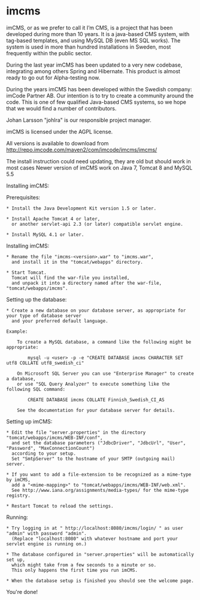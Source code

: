 imcms
=====

imCMS, or as we prefer to call it I’m CMS, is a project that has been developed during more than 10 years. It is a java-based CMS system, with tag-based templates, and using MySQL DB (even MS SQL works). The system is used in more than hundred installations in Sweden, most frequently within the public sector.

During the last year imCMS has been updated to a very new codebase, integrating among others Spring and Hibernate. This product is almost ready to go out for Alpha-testing now.

During the years imCMS has been developed within the Swedish company: imCode Partner AB. Our intention is to try to create a community around the code. This is one of few qualified Java-based CMS systems, so we hope that we would find a number of contributors.

Johan Larsson "johlra" is our responsible project manager.

imCMS is licensed under the AGPL license.


All versions is available to download from
http://repo.imcode.com/maven2/com/imcode/imcms/imcms/

The install instruction could need updating, they are old but should work in most cases
Newer version of imCMS work on Java 7, Tomcat 8 and MySQL 5.5

Installing imCMS:


Prerequisites:

    * Install the Java Development Kit version 1.5 or later.

    * Install Apache Tomcat 4 or later,
      or another servlet-api 2.3 (or later) compatible servlet engine.

    * Install MySQL 4.1 or later.


Installing imCMS:

    * Rename the file "imcms-<version>.war" to "imcms.war",
      and install it in the "tomcat/webapps" directory.

    * Start Tomcat.
      Tomcat will find the war-file you installed, 
      and unpack it into a directory named after the war-file, "tomcat/webapps/imcms".


Setting up the database:

    * Create a new database on your database server, as appropriate for your type of database server
      and your preferred default language.

    Example:

        To create a MySQL database, a command like the following might be appropriate:

            mysql -u <user> -p -e "CREATE DATABASE imcms CHARACTER SET utf8 COLLATE utf8_swedish_ci"
           
        On Microsoft SQL Server you can use "Enterprise Manager" to create a database,
        or use "SQL Query Analyzer" to execute something like the following SQL command:
         
            CREATE DATABASE imcms COLLATE Finnish_Swedish_CI_AS

        See the documentation for your database server for details.
  

Setting up imCMS:

    * Edit the file "server.properties" in the directory "tomcat/webapps/imcms/WEB-INF/conf",
      and set the database parameters ("JdbcDriver", "JdbcUrl", "User", "Password", "MaxConnectionCount")
      according to your setup.
      Set "SmtpServer" to the hostname of your SMTP (outgoing mail) server.

    * If you want to add a file-extension to be recognized as a mime-type by imCMS,
      add a "<mime-mapping>" to "tomcat/webapps/imcms/WEB-INF/web.xml".
      See http://www.iana.org/assignments/media-types/ for the mime-type registry.

    * Restart Tomcat to reload the settings.
    

Running:

    * Try logging in at " http://localhost:8080/imcms/login/ " as user "admin" with password "admin".
      (Replace "localhost:8080" with whatever hostname and port your servlet engine is running on.)

    * The database configured in "server.properties" will be automatically set up,
      which might take from a few seconds to a minute or so.
      This only happens the first time you run imCMS. 
      
    * When the database setup is finished you should see the welcome page.


You're done!
